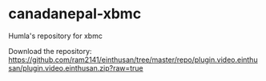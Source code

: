 # canadanepal-xbmc
Humla's repository for xbmc

Download the repository: https://github.com/ram2141/einthusan/tree/master/repo/plugin.video.einthusan/plugin.video.einthusan.zip?raw=true
